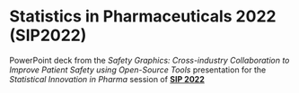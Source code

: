 # Statistics in Pharmaceuticals 2022 (SIP2022)
PowerPoint deck from the *Safety Graphics: Cross-industry Collaboration to Improve Patient Safety using Open-Source Tools* presentation for the *Statistical Innovation in Pharma* session of [**SIP 2022**](https://events.stat.uconn.edu/SIP2022/)
